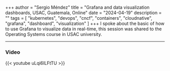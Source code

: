 +++
author = "Sergio Méndez"
title = "Grafana and data visualization dashboards, USAC, Guatemala, Online"
date = "2024-04-19"
description = ""
tags = [
    "kubernetes",
    "devops",
    "cncf",
    "containers",
    "cloudnative",
    "grafana",
    "dashboard",
    "visualization"
]
+++
I spoke about the basic of how to use Grafana to visualize data in real-time, this session was shared to the Operating Systems course in USAC university.

---
### Video

{{< youtube uLqi6ILFtTU >}}